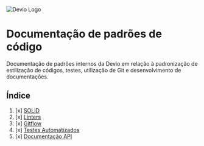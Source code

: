 ![Devio Logo](https://raw.githubusercontent.com/gabrieljmj/devio-dev-doc/main/images/devio.webp?token=GHSAT0AAAAAABNH5QN74JT7ZCIXTY5DFJD6YRR6XTQ)

# Documentação de padrões de código

Documentação de padrões internos da Devio em relação à padronização de estilização de códigos, testes, utilização de Git e desenvolvimento de documentações.

## Índice

1. [x] [SOLID](https://github.com/gabrieljmj/devio-dev-doc/blob/main/SOLID.md)
2. [x] [Linters](https://github.com/gabrieljmj/devio-dev-doc/blob/main/LINTERS.md)
4. [x] [Gitflow](https://github.com/gabrieljmj/devio-dev-doc/blob/main/GITFLOW.md)
5. [x] [Testes Automatizados](https://github.com/gabrieljmj/devio-dev-doc/blob/main/TESTS.md)
6. [x] [Documentação API](https://github.com/gabrieljmj/devio-dev-doc/blob/main/API-DOCS.md)
